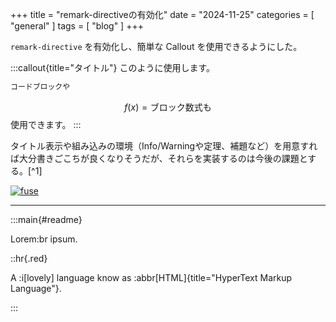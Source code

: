 +++
title = "remark-directiveの有効化"
date = "2024-11-25"
categories = [ "general" ]
tags = [ "blog" ]
+++

`remark-directive` を有効化し、簡単な Callout を使用できるようにした。

:::callout{title="タイトル"}
このように使用します。
```txt sample.txt
コードブロックや
```
$$
    f(x) = \text{ブロック数式も}
$$
使用できます。
:::

タイトル表示や組み込みの環境（Info/Warningや定理、補題など）を用意すれば大分書きごこちが良くなりそうだが、それらを実装するのは今後の課題とする。[^1]

[![fuse]][fuse]

[fuse]: https://upload.wikimedia.org/wikipedia/commons/0/08/FUSE_structure.svg

---
:::main{#readme}

Lorem:br
ipsum.

::hr{.red}

A :i[lovely] language know as :abbr[HTML]{title="HyperText Markup Language"}.

:::
